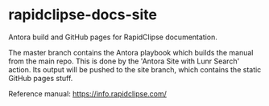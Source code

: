 # rapidclipse-docs-site
Antora build and GitHub pages for RapidClipse documentation.

The master branch contains the Antora playbook which builds the manual from the main repo. This is done by the 'Antora Site with Lunr Search' action. Its output will be pushed to the site branch, which contains the static GitHub pages stuff.

Reference manual: https://info.rapidclipse.com/
